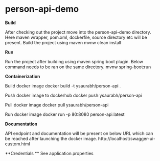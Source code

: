 # person-api-demo

**Build**

After checking out the project move into the person-api-demo directory. Here maven wrapper, pom.xml, dockerfile, source directory etc will be present.
Build the project using maven
    mvnw clean install

**Run**

Run the project after building using maven spring boot plugin. Below command needs to be ran on the same directory.
    mvnw spring-boot:run

**Containerization**


Build docker image
    docker build -t ysaurabh/person-api .

Push docker image to dockerhub
    docker push ysaurabh/person-api

Pull docker image
    docker pull ysaurabh/person-api

Run docker image 
    docker run -p 80:8080 person-api:latest

**Documentation**

API endpoint and documentation will be present on below URL which can be reached after launching the docker image.
    http://localhost/swagger-ui-custom.html

**Credentials **
    See application.properties
